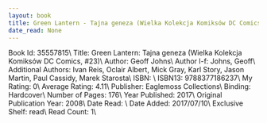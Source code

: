 ```yaml
---
layout: book
title: Green Lantern - Tajna geneza (Wielka Kolekcja Komiksów DC Comics,  no. 23)
date_read: None
---
```


Book Id: 35557815\ 
Title: Green Lantern: Tajna geneza (Wielka Kolekcja Komiksów DC Comics, #23)\ 
Author: Geoff Johns\ 
Author l-f: Johns, Geoff\ 
Additional Authors: Ivan Reis, Oclair Albert, Mick Gray, Karl Story, Jason Martin, Paul Cassidy, Marek Starosta\ 
ISBN: \ 
ISBN13: 9788377186237\ 
My Rating: 0\ 
Average Rating: 4.11\ 
Publisher: Eaglemoss Collections\ 
Binding: Hardcover\ 
Number of Pages: 176\ 
Year Published: 2017\ 
Original Publication Year: 2008\ 
Date Read: \ 
Date Added: 2017/07/10\ 
Exclusive Shelf: read\ 
Read Count: 1\ 

